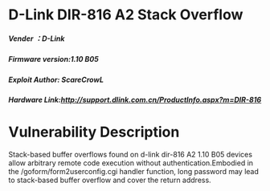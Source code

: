 # D-Link DIR-816 A2 Stack Overflow
##### Vender ：D-Link 
##### Firmware version:1.10 B05 
##### Exploit Author: ScareCrowL 
##### Hardware Link:http://support.dlink.com.cn/ProductInfo.aspx?m=DIR-816 
# Vulnerability Description
Stack-based buffer overflows found on d-link dir-816 A2 1.10 B05 devices allow arbitrary remote code execution without authentication.Embodied in the /goform/form2userconfig.cgi handler function, long password may lead to stack-based buffer overflow and cover the return address.
